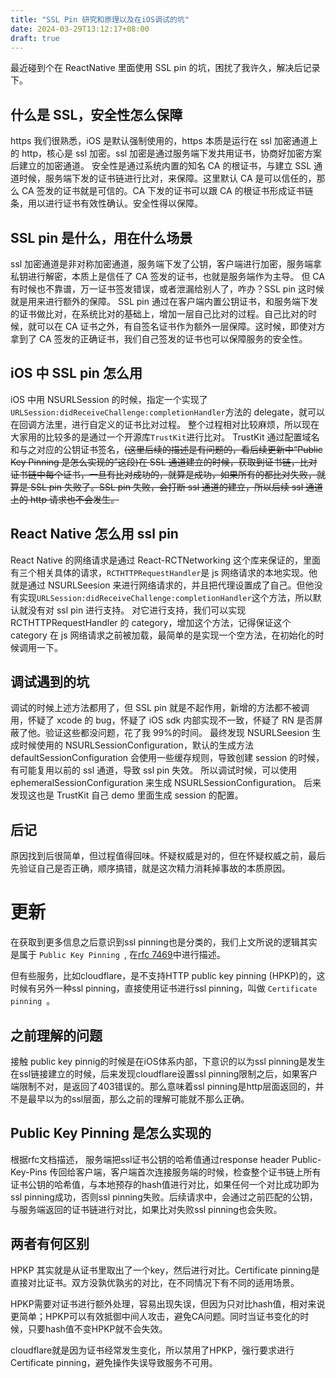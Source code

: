 ```yaml
---
title: "SSL Pin 研究和原理以及在iOS调试的坑"
date: 2024-03-29T13:12:17+08:00
draft: true
---
```


最近碰到个在 ReactNative 里面使用 SSL pin 的坑，困扰了我许久，解决后记录下。

## 什么是 SSL，安全性怎么保障

https 我们很熟悉，iOS 是默认强制使用的，https 本质是运行在 ssl 加密通道上的 http，核心是 ssl 加密。ssl 加密是通过服务端下发共用证书，协商好加密方案后建立的加密通道。
安全性是通过系统内置的知名 CA 的根证书，与建立 SSL 通道时候，服务端下发的证书链进行比对，来保障。这里默认 CA 是可以信任的，那么 CA 签发的证书就是可信的。CA 下发的证书可以跟 CA 的根证书形成证书链条，用以进行证书有效性确认。安全性得以保障。

## SSL pin 是什么，用在什么场景

ssl 加密通道是非对称加密通道，服务端下发了公钥，客户端进行加密，服务端拿私钥进行解密，本质上是信任了 CA 签发的证书，也就是服务端作为主导。
但 CA 有时候也不靠谱，万一证书签发错误，或者泄漏给别人了，咋办？SSL pin 这时候就是用来进行额外的保障。
SSL pin 通过在客户端内置公钥证书，和服务端下发的证书做比对，在系统比对的基础上，增加一层自己比对的过程。自己比对的时候，就可以在 CA 证书之外，有自签名证书作为额外一层保障。这时候，即使对方拿到了 CA 签发的正确证书，我们自己签发的证书也可以保障服务的安全性。

## iOS 中 SSL pin 怎么用

iOS 中用 NSURLSession 的时候，指定一个实现了`URLSession:didReceiveChallenge:completionHandler`方法的 delegate，就可以在回调方法里，进行自定义的证书比对过程。
整个过程相对比较麻烦，所以现在大家用的比较多的是通过一个开源库`TrustKit`进行比对。
TrustKit 通过配置域名和与之对应的公钥证书签名，<strike>(这里后续的描述是有问题的，看后续更新中“Public Key Pinning 是怎么实现的”这段)在 SSL 通道建立的时候，获取到证书链，比对证书链中每个证书，一旦有比对成功的，就算是成功，如果所有的都比对失败，就算是 SSL pin 失败了。SSL pin 失败，会打断 ssl 通道的建立，所以后续 ssl 通道上的 http 请求也不会发生。</strike>

## React Native 怎么用 ssl pin

React Native 的网络请求是通过 React-RCTNetworking 这个库来保证的，里面有三个相关具体的请求，`RCTHTTPRequestHandler`是 js 网络请求的本地实现。他就是通过 NSURLSeesion 来进行网络请求的，并且把代理设置成了自己。但他没有实现`URLSession:didReceiveChallenge:completionHandler`这个方法，所以默认就没有对 ssl pin 进行支持。
对它进行支持，我们可以实现 RCTHTTPRequestHandler 的 category，增加这个方法，记得保证这个 category 在 js 网络请求之前被加载，最简单的是实现一个空方法，在初始化的时候调用一下。

## 调试遇到的坑

调试的时候上述方法都用了，但 SSL pin 就是不起作用，新增的方法都不被调用，怀疑了 xcode 的 bug，怀疑了 iOS sdk 内部实现不一致，怀疑了 RN 是否屏蔽了他。验证这些都没问题，花了我 99%的时间。
最终发现 NSURLSeesion 生成时候使用的 NSURLSessionConfiguration，默认的生成方法 defaultSessionConfiguration 会使用一些缓存规则，导致创建 session 的时候，有可能复用以前的 ssl 通道，导致 ssl pin 失效。
所以调试时候，可以使用 ephemeralSessionConfiguration 来生成 NSURLSessionConfiguration。
后来发现这也是 TrustKit 自己 demo 里面生成 session 的配置。

## 后记

原因找到后很简单，但过程值得回味。怀疑权威是对的，但在怀疑权威之前，最后先验证自己是否正确，顺序搞错，就是这次精力消耗掉事故的本质原因。


# 更新
在获取到更多信息之后意识到ssl pinning也是分类的，我们上文所说的逻辑其实是属于 `Public Key Pinning `, 在[rfc 7469](https://datatracker.ietf.org/doc/html/rfc7469#section-1)中进行描述。

但有些服务，比如cloudflare，是不支持HTTP public key pinning (HPKP)的，这时候有另外一种ssl pinning，直接使用证书进行ssl pinning，叫做 `Certificate pinning `。

## 之前理解的问题
接触 public key pinnig的时候是在iOS体系内部，下意识的以为ssl pinning是发生在ssl链接建立的时候，后来发现cloudflare设置ssl pinning限制之后，如果客户端限制不对，是返回了403错误的。那么意味着ssl pinning是http层面返回的，并不是最早以为的ssl层面，那么之前的理解可能就不那么正确。

## Public Key Pinning 是怎么实现的
根据rfc文档描述， 服务端把ssl证书公钥的哈希值通过response header Public-Key-Pins 传回给客户端，客户端首次连接服务端的时候，检查整个证书链上所有证书公钥的哈希值，与本地预存的hash值进行对比，如果任何一个对比成功即为ssl pinning成功，否则ssl pinning失败。后续请求中，会通过之前匹配的公钥，与服务端返回的证书链进行对比，如果比对失败ssl pinning也会失败。

## 两者有何区别
HPKP 其实就是从证书里取出了一个key，然后进行对比。Certificate pinning是直接对比证书。双方没孰优孰劣的对比，在不同情况下有不同的适用场景。

HPKP需要对证书进行额外处理，容易出现失误，但因为只对比hash值，相对来说更简单；HPKP可以有效抵御中间人攻击，避免CA问题。同时当证书变化的时候，只要hash值不变HPKP就不会失效。

cloudflare就是因为证书经常发生变化，所以禁用了HPKP，强行要求进行Certificate pinning，避免操作失误导致服务不可用。